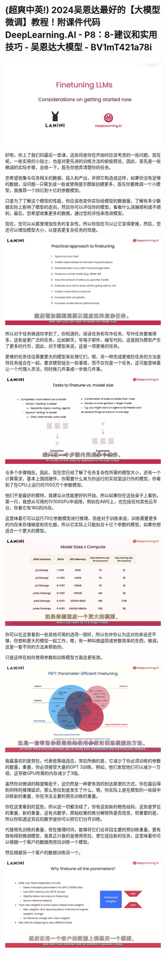 # (超爽中英!) 2024吴恩达最好的【大模型微调】教程！附课件代码 DeepLearning.AI - P8：8-建议和实用技巧 - 吴恩达大模型 - BV1mT421a78i

![](img/f1b0303552c2bc015a902687393b75d1_0.png)

好啦，你上了我们的最后一堂课，这些将是你在开始时应该考虑的一些问题，现在呢，一些实用的小贴士，也是对更先进的训练方法的偷偷预览，因此，首先是一些微调的实际步骤，总结一下，首先你想弄清楚你的任务。

您希望收集与任务相关的数据，投入和产出，并把它构造成这样，如果你没有足够的数据，没问题--只需生成一些或使用提示模板创建更多，首先你要微调一个小模型，我推荐一个四亿到十亿的参数模型。

只是为了了解这个模型的性能，你应该改变你实际给模型的数据量，了解有多少数据实际上影响了模型的走向，然后你可以评估你的模型，看看什么进展顺利或不顺利，最后，您希望收集更多的数据，通过您的评估来改进模型。

现在，您可以从那里增加任务的复杂性，所以你现在可以让它变得更难，然后，您还可以增加模型大小，以提高更复杂任务的性能。



![](img/f1b0303552c2bc015a902687393b75d1_2.png)

所以对于任务微调你学到了，你知道的，阅读任务和写作任务，写作任务要难得多，这些是更广泛的任务，比如聊天，写电子邮件，编写代码，这是因为模型产生了更多的代币，因此，对于模型来说，这是一项更难的任务。

更难的任务往往需要更大的模型来处理它们，嗯，另一种完成更艰巨任务的方法是将任务组合在一起，要求模型组合一些事情，而不仅仅是一个任务，这可能意味着让一个代理人灵活，同时做几件事或一步做几件事。



![](img/f1b0303552c2bc015a902687393b75d1_4.png)

与多个步骤相反，因此，现在您已经了解了任务复杂性所需的模型大小，还有一个计算需求，基本上围绕硬件，你需要什么来为你运行的实验室运行你的模型，你看到了在CPU上运行的7000万个参数模型。

他们不是最好的模特，我建议从性能更好的开始，所以如果你在这张桌子上看到，第一行，我想从可用的1V100GPU中调用，例如在AWS上，也包括任何其他云平台，你看它有16G的内存。

这意味着它可以运行70亿参数模型进行推理，但是对于训练来说，训练需要更多的内存来存储梯度和优化器，所以它实际上只能拟合十亿个参数的模型，如果你想适合一个更大的模型。



![](img/f1b0303552c2bc015a902687393b75d1_6.png)

你可以在这里看到一些其他可用的选项--很好，所以也许你认为这对你来说还不够，你想和更大的模型一起工作，嗯，有一种叫做盗窃或参数效率的东西，微调，这是一套不同的方法来帮助你。

只是这样在如何使用参数和训练模型方面会更有效。

![](img/f1b0303552c2bc015a902687393b75d1_8.png)

我最喜欢的是劳拉，代表低等级适应，劳拉所做的是，它减少了你必须训练的参数的数量，重量，你必须接受大量的GPT 3训练，例如，他们发现他们可以减少一万倍，这导致GPU所需的内存减少了3倍。

虽然你对微调的精度略低于，这仍然是一种更有效的到达那里的方式，你在最后得到同样的推理延迟，那么劳拉到底发生了什么，嗯，你实际上是在模型的一些层中训练新的重量，你在冷冻主要的预先训练的重量。

你在这里看到的蓝色，所以这一切都冻结了，你有这些新的橙色砝码，这些是罗拉的重量，新的重量，这有点数学，原始权重的秩分解矩阵是否改变，但重要的是，所以你知道这背后的数学是你可以把它们分开训练。

代替预先训练的重量，但在推理时间，能够将它们合并回主要的预训练重量，更有效地得到微调模型，我真正兴奋的是使用劳拉，使它适应新的任务，这意味着你可以根据一个客户的数据用劳拉训练一个模型。

然后根据另一个客户的数据训练另一个。

![](img/f1b0303552c2bc015a902687393b75d1_10.png)